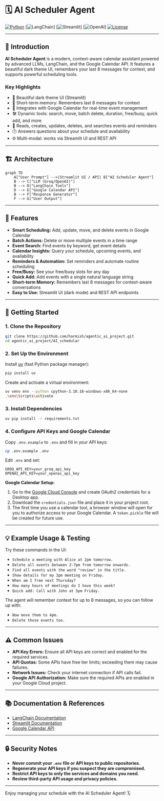 # 🗓️ AI Scheduler Agent

[![Python](https://img.shields.io/badge/Python-3.10%2B-blue?logo=python)](https://www.python.org/)
[![LangChain](https://img.shields.io/badge/LangChain-Enabled-green?logo=langchain)]
[![Streamlit](https://img.shields.io/badge/Streamlit-UI-orange?logo=streamlit)]
[![OpenAI](https://img.shields.io/badge/OpenAI-API-lightgrey?logo=openai)]
[![License](https://img.shields.io/github/license/harmish/agentic_ai_project)](LICENSE)

---

## 🌟 Introduction

**AI Scheduler Agent** is a modern, context-aware calendar assistant powered by advanced LLMs, LangChain, and the Google Calendar API. It features a beautiful dark theme UI, remembers your last 8 messages for context, and supports powerful scheduling tools.

### **Key Highlights**
- 🖤 Beautiful dark theme UI (Streamlit)
- 🧠 Short-term memory: Remembers last 8 messages for context
- 🔗 Integrates with Google Calendar for real-time event management
- 🛠️ Dynamic tools: search, move, batch delete, duration, free/busy, quick add, and more
- 📅 Reads, creates, updates, deletes, and searches events and reminders
- 🕒 Answers questions about your schedule and availability
- 🌐 Multi-modal: works via Streamlit UI and REST API

---

## 🏗️ Architecture

```mermaid
graph TD
    A["User Prompt"] -->|Streamlit UI / API| B["AI Scheduler Agent"]
    B --> C["LLM (Groq/OpenAI)"]
    B --> D["LangChain Tools"]
    D --> E["Google Calendar API"]
    B --> F["Response Generator"]
    F --> G["User Output"]
```

---

## 🚀 Features

- **Smart Scheduling:** Add, update, move, and delete events in Google Calendar
- **Batch Actions:** Delete or move multiple events in a time range
- **Event Search:** Find events by keyword, get event details
- **Calendar Insights:** Query your schedule, upcoming events, and availability
- **Reminders & Automation:** Set reminders and automate routine scheduling
- **Free/Busy:** See your free/busy slots for any day
- **Quick Add:** Add events with a single natural language string
- **Short-term Memory:** Remembers last 8 messages for context-aware conversations
- **Easy to Use:** Streamlit UI (dark mode) and REST API endpoints

---

## 🏁 Getting Started

### 1. **Clone the Repository**
```sh
git clone https://github.com/harmish/agentic_ai_project.git
cd agentic_ai_project/AI_schedular
```

### 2. **Set Up the Environment**
Install [uv](https://github.com/astral-sh/uv) (fast Python package manager):
```sh
pip install uv
```
Create and activate a virtual environment:
```sh
uv venv env --python cpython-3.10.18-windows-x86_64-none
.\env\Scripts\activate
```

### 3. **Install Dependencies**
```sh
uv pip install -r requirements.txt
```

### 4. **Configure API Keys and Google Calendar**
Copy `.env.example` to `.env` and fill in your API keys:
```sh
cp .env.example .env
```
Edit `.env` and set:
```
GROQ_API_KEY=your_groq_api_key
OPENAI_API_KEY=your_openai_api_key
```
**Google Calendar Setup:**
1. Go to the [Google Cloud Console](https://console.cloud.google.com/apis/credentials) and create OAuth2 credentials for a Desktop app.
2. Download the `credentials.json` file and place it in your project root.
3. The first time you use a calendar tool, a browser window will open for you to authorize access to your Google Calendar. A `token.pickle` file will be created for future use.

---

## 💡 Example Usage & Testing

Try these commands in the UI:
- `Schedule a meeting with Alice at 2pm tomorrow.`
- `Delete all events between 2-7pm from tomorrow onwards.`
- `Find all events with the word "review" in the title.`
- `Show details for my 3pm meeting on Friday.`
- `When am I free next Thursday?`
- `How many hours of meetings do I have this week?`
- `Quick add: Call with John at 5pm Friday.`

The agent will remember context for up to 8 messages, so you can follow up with:
- `Now move them to 4pm.`
- `Delete those events too.`

---

## ⚠️ Common Issues

- **API Key Errors:** Ensure all API keys are correct and enabled for the required services.
- **API Quotas:** Some APIs have free tier limits; exceeding them may cause failures.
- **Network Issues:** Check your internet connection if API calls fail.
- **Google API Authorization:** Make sure the required APIs are enabled in your Google Cloud project.

---

## 📚 Documentation & References

- [LangChain Documentation](https://python.langchain.com/)
- [Streamlit Documentation](https://docs.streamlit.io/)
- [Google Calendar API](https://developers.google.com/calendar/api/v3/reference)

---

## 🔒 Security Notes

- **Never commit your `.env` file or API keys to public repositories.**
- **Regenerate your API keys if you suspect they are compromised.**
- **Restrict API keys to only the services and domains you need.**
- **Review third-party API usage and privacy policies.**

---

Enjoy managing your schedule with the AI Scheduler Agent! 🗓️